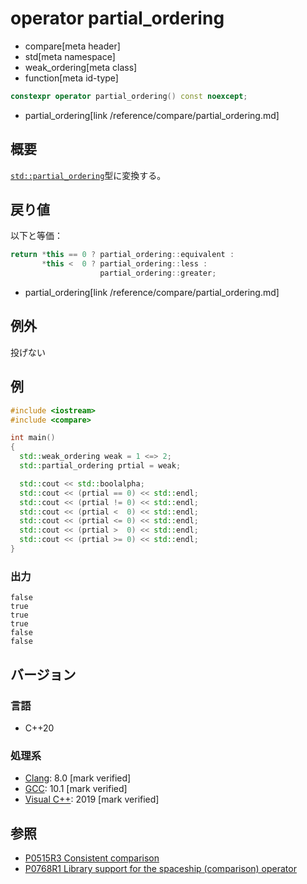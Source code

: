 # operator partial_ordering
* compare[meta header]
* std[meta namespace]
* weak_ordering[meta class]
* function[meta id-type]

```cpp
constexpr operator partial_ordering() const noexcept;
```
* partial_ordering[link /reference/compare/partial_ordering.md]

## 概要
[`std::partial_ordering`](/reference/compare/partial_ordering.md)型に変換する。


## 戻り値
以下と等価：

```cpp
return *this == 0 ? partial_ordering::equivalent :
       *this <  0 ? partial_ordering::less :
                    partial_ordering::greater;
```
* partial_ordering[link /reference/compare/partial_ordering.md]


## 例外
投げない


## 例
```cpp example
#include <iostream>
#include <compare>

int main()
{
  std::weak_ordering weak = 1 <=> 2;
  std::partial_ordering prtial = weak;

  std::cout << std::boolalpha;
  std::cout << (prtial == 0) << std::endl;
  std::cout << (prtial != 0) << std::endl;
  std::cout << (prtial <  0) << std::endl;
  std::cout << (prtial <= 0) << std::endl;
  std::cout << (prtial >  0) << std::endl;
  std::cout << (prtial >= 0) << std::endl;
}
```

### 出力
```
false
true
true
true
false
false
```

## バージョン
### 言語
- C++20

### 処理系
- [Clang](/implementation.md#clang): 8.0 [mark verified]
- [GCC](/implementation.md#gcc): 10.1 [mark verified]
- [Visual C++](/implementation.md#visual_cpp): 2019 [mark verified]

## 参照

- [P0515R3 Consistent comparison](http://wg21.link/p0515)
- [P0768R1 Library support for the spaceship (comparison) operator](http://wg21.link/p0768)
